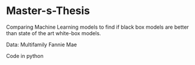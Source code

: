 # Master-s-Thesis

Comparing Machine Learning models to find if black box models are better than state of the art white-box models.

Data: Multifamily Fannie Mae

Code in python
